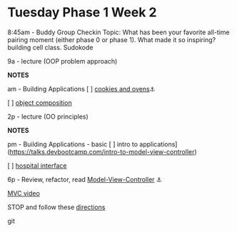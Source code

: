 # Tuesday Phase 1 Week 2

8:45am - Buddy Group Checkin
Topic: What has been your favorite all-time pairing moment (either phase 0 or phase 1). What made it so inspiring?
building cell class. Sudokode

9a - lecture (OOP problem approach)

**NOTES**



am - Building Applications
[ ] [cookies and ovens](https://github.com/sf-fiddler-crabs-2015/cookies-and-ovens-challenge):anchor:

[ ] [object composition](https://github.com/sf-fiddler-crabs-2015/design-drill-object-composition-challenge)

2p - lecture (OO principles)

**NOTES**



pm - Building Applications - basic
[ ] intro to applications](https://talks.devbootcamp.com/intro-to-model-view-controller)

[ ] [hospital interface](https://github.com/sf-fiddler-crabs-2015/hospital-interface-challenge)

6p - Review, refactor, read
[Model-View-Controller](https://github.com/sf-fiddler-crabs-2015/phase-1-guide/blob/master/readings/model-view-controller/README.md) :anchor:

[MVC video](https://talks.devbootcamp.com/intro-to-model-view-controller)

STOP and follow these [directions](https://github.com/sf-fiddler-crabs-2015/phase-1-guide/blob/master/week-1/reference/guide-your-learning.md)

git
